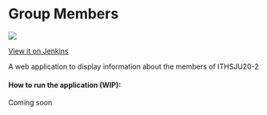 # Group Members
![](http://iths.tobiaswadseth.com:3000/job/Group%20Members/badge/icon)

[View it on Jenkins](http://iths.tobiaswadseth.com:3000/job/Group%20Members/)

A web application to display information about the members of ITHSJU20-2

#### How to run the application (WIP):
Coming soon
